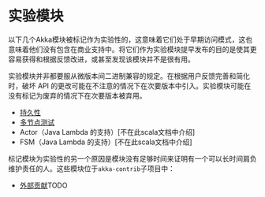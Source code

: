 # 实验模块

以下几个Akka模块被标记作为实验性的，这意味着它们处于早期访问模式，这也意味着他们没有包含在商业支持中。将它们作为实验模块提早发布的目的是使其更容易获得和根据反馈改进，或甚至发现该模块并不是很有用。

实验模块并非都要服从微版本间二进制兼容的规定。在根据用户反馈完善和简化时，破坏 API 的更改可能在不注意的情况下在次要版本中引入。实验模块可能在没有标记为废弃的情况下在次要版本被弃用。

* [持久性](../chapter3/08_persistence.md)
* [多节点测试](02_multi_node_testing.md)
* Actor（Java Lambda 的支持）[不在此scala文档中介绍]
* FSM（Java Lambda 的支持）[不在此scala文档中介绍]

标记模块为实验性的另一个原因是模块没有足够时间来证明有一个可以长时间肩负维护责任的人。这些模块位于``akka-contrib``子项目中：

* [外部贡献](contrib.md)TODO